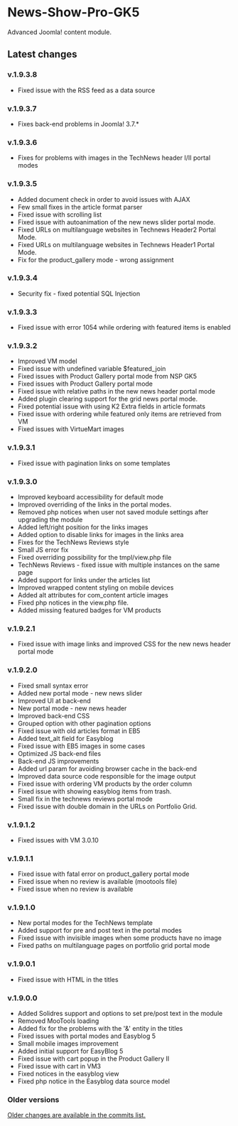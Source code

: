 News-Show-Pro-GK5
=================

Advanced Joomla! content module.

## Latest changes

### v.1.9.3.8

* Fixed issue with the RSS feed as a data source

### v.1.9.3.7

* Fixes back-end problems in Joomla! 3.7.*

### v.1.9.3.6

* Fixes for problems with images in the TechNews header I/II portal modes

### v.1.9.3.5

* Added document check in order to avoid issues with AJAX
* Few small fixes in the article format parser
* Fixed issue with scrolling list
* Fixed issue with autoanimation of the new news slider portal mode.
* Fixed URLs on multilanguage websites in Technews Header2 Portal Mode.
* Fixed URLs on multilanguage websites in Technews Header1 Portal Mode.
* Fix for the product_gallery mode - wrong assignment

### v.1.9.3.4

* Security fix - fixed potential SQL Injection

### v.1.9.3.3

* Fixed issue with error 1054 while ordering with featured items is enabled

### v.1.9.3.2

* Improved VM model
* Fixed issue with undefined variable $featured_join
* Fixed issues with Product Gallery portal mode from NSP GK5
* Fixed issues with Product Gallery portal mode
* Fixed issue with relative paths in the new news header portal mode
* Added plugin clearing support for the grid news portal mode.
* Fixed potential issue with using K2 Extra fields in article formats
* Fixed issue with ordering while featured only items are retrieved from VM
* Fixed issues with VirtueMart images

### v.1.9.3.1

* Fixed issue with pagination links on some templates

### v.1.9.3.0

* Improved keyboard accessibility for default mode
* Improved overriding of the links in the portal modes.
* Removed php notices when user not saved module settings after upgrading the module
* Added left/right position for the links images
* Added option to disable links for images in the links area
* Fixes for the TechNews Reviews style
* Small JS error fix
* Fixed overriding possibility for the tmpl/view.php file
* TechNews Reviews - fixed issue with multiple instances on the same page
* Added support for links under the articles list
* Improved wrapped content styling on mobile devices
* Added alt attributes for com_content article images
* Fixed php notices in the view.php file.
* Added missing featured badges for VM products

### v.1.9.2.1

* Fixed issue with image links and improved CSS for the new news header portal mode

### v.1.9.2.0

* Fixed small syntax error
* Added new portal mode - new news slider
* Improved UI at back-end
* New portal mode - new news header
* Improved back-end CSS
* Grouped option with other pagination options
* Fixed issue with old articles format in EB5
* Added text_alt field for Easyblog
* Fixed issue with EB5 images in some cases
* Optimized JS back-end files
* Back-end JS improvements
* Added url param for avoiding browser cache in the back-end
* Improved data source code responsible for the image output
* Fixed issue with ordering VM products by the order column
* Fixed issue with showing easyblog items from trash.
* Small fix in the technews reviews portal mode
* Fixed issue with double domain in the URLs on Portfolio Grid.

### v.1.9.1.2

* Fixed issues with VM 3.0.10
 
### v.1.9.1.1

* Fixed issue with fatal error on product_gallery portal mode
* Fixed issue when no review is available (mootools file)
* Fixed issue when no review is available

### v.1.9.1.0

* New portal modes for the TechNews template
* Added support for pre and post text in the portal modes
* Fixed issue with invisible images when some products have no image
* Fixed paths on multilanguage pages on portfolio grid portal mode

### v.1.9.0.1

* Fixed issue with HTML in the titles
 
### v.1.9.0.0

* Added Solidres support and options to set pre/post text in the module
* Removed MooTools loading
* Added fix for the problems with the '&#38;' entity in the titles
* Fixed issues with portal modes and Easyblog 5
* Small mobile images improvement
* Added initial support for EasyBlog 5
* Fixed issue with cart popup in the Product Gallery II
* Fixed issue with cart in VM3
* Fixed notices in the easyblog view
* Fixed php notice in the Easyblog data source model

### Older versions

[Older changes are available in the commits list.](https://github.com/GavickPro/News-Show-Pro-GK5/commits/J!3.0_compatible)
